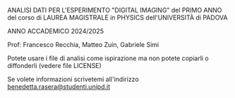 ANALISI DATI PER L'ESPERIMENTO "DIGITAL IMAGING" del PRIMO ANNO del corso di LAUREA MAGISTRALE in PHYSICS dell'UNIVERSITÀ di PADOVA

ANNO ACCADEMICO 2024/2025

Prof: Francesco Recchia, Matteo Zuin, Gabriele Simi

Potete usare i file di analisi come ispirazione ma non potete copiarli o diffonderli (vedere file LICENSE)

Se volete informazioni scrivetemi all'indirizzo benedetta.rasera@studenti.unipd.it
